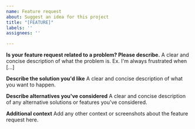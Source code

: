 ```yaml
---
name: Feature request
about: Suggest an idea for this project
title: "[FEATURE]"
labels: ''
assignees: ''

---
```


<!-- Welcome to BingGPT Community! Both English and Chinese are welcomed, Please fill the blanks. -->
<!-- Please note that this program is unstable until version 1.0. The problem you are encountering may have already been fixed in the latest version. Please make sure you have updated to the latest version. -->

<!-- 欢迎参与 BingGPT 社区！使用中英文提问均可，请填写如下内容 -->
<!-- 请注意，本程序直至1.0前都不稳定，您遇到的问题很可能已经在最新版修复，请确认你已经更新到了最新版本 -->

**Is your feature request related to a problem? Please describe.**
A clear and concise description of what the problem is. Ex. I'm always frustrated when [...]

**Describe the solution you'd like**
A clear and concise description of what you want to happen.

**Describe alternatives you've considered**
A clear and concise description of any alternative solutions or features you've considered.

**Additional context**
Add any other context or screenshots about the feature request here.
